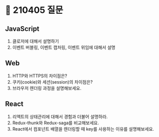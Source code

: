 # 📆 210405 질문

## JavaScript
1. 클로저에 대해서 설명하기
2. 이벤트 버블링, 이벤트 캡처링, 이벤트 위임에 대해서 설명


## Web
1. HTTP와 HTTPS의 차이점은?
2. 쿠키(cookie)와 세션(session)의 차이점은?
3. 브라우저 렌더링 과정을 설명해보세요.

## React
1. 리액트의 상태관리에 대해서 경험과 더불어 설명하라.
2. Redux-thunk와 Redux-saga를 비교해보세요.
3. React에서 컴포넌트 배열을 렌더링할 때 key를 사용하는 이유를 설명해보세요.
